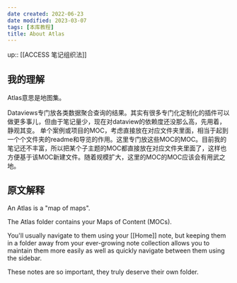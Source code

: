 ```yaml
---
date created: 2022-06-23
date modified: 2023-03-07
tags: [本库教程]
title: About Atlas
---
```


up:: [[ACCESS 笔记组织法]]

## 我的理解

Atlas意思是地图集。

Dataviews专门放各类数据聚合查询的结果。其实有很多专门化定制化的插件可以做更多事儿，但由于笔记量少，现在对dataview的依赖度还没那么高，先用着，静观其变。
单个案例或项目的MOC，考虑直接放在对应文件夹里面，相当于起到一个个文件夹的readme和导览的作用。这里专门放这些MOC的MOC。目前我的笔记还不丰富，所以把某个子主题的MOC都直接放在对应文件夹里面了，这样也方便基于该MOC新建文件。随着规模扩大，这里的MOC的MOC应该会有用武之地。

## 原文解释

An Atlas is a "map of maps".

The Atlas folder contains your Maps of Content (MOCs).

You'll usually navigate to them using your [[Home]] note, but keeping them in a folder away from your ever-growing note collection allows you to maintain them more easily as well as quickly navigate between them using the sidebar.

These notes are so important, they truly deserve their own folder.
